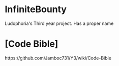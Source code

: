 # InfiniteBounty
Ludophoria's Third year project. Has a proper name

<h1>[Code Bible]</h1>
https://github.com/Jamboc731/Y3/wiki/Code-Bible
